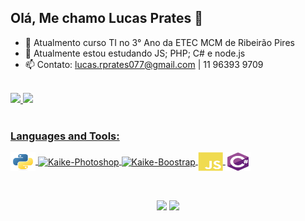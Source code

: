 ## Olá, Me chamo Lucas Prates 👋

- 🔭 Atualmento curso TI no 3° Ano da ETEC MCM de Ribeirão Pires
- 🌱 Atualmente estou estudando JS; PHP; C# e node.js
- 📫 Contato: lucas.rprates077@gmail.com | 11 96393 9709
<style>
  .div1 {
    display: flex;
    justify-content: space-between;
  }
</style>
<br>
<div class="div1">
  <a href="https://github.com/DevLucasP">
  <img height="180em" src="https://github-readme-stats.vercel.app/api?username=DevLucasP&show_icons=true&theme=dark#gh-dark-mode-only)](https://github.com/anuraghazra/github-readme-stats#gh-dark-mode-only"/img>
  <img height="180em" src="https://github-readme-stats.vercel.app/api/top-langs/?username=DevLucasP&layout=donut&langs_count=7&theme=dark"/>
</div>
</br>

  <div style="display: inline_block">
  <h3 align="left">Languages and Tools:</h3>
  <img align="center" alt="Kaike-Python" height="30" width="40" src="https://raw.githubusercontent.com/devicons/devicon/master/icons/python/python-original.svg">
  <img align="center" alt="Kaike-Photoshop" height="30" width="40"  src="https://cdn.jsdelivr.net/gh/devicons/devicon/icons/photoshop/photoshop-line.svg">
  <img align="center" alt="Kaike-Boostrap" height="30" width="40" src="https://cdn.jsdelivr.net/gh/devicons/devicon/icons/bootstrap/bootstrap-original-wordmark.svg" />
  <img align="center" alt="Kaike-Js" height="30" width="40" src="https://raw.githubusercontent.com/devicons/devicon/master/icons/javascript/javascript-plain.svg">
  <img align="center" alt="Kaike-Csharp" height="30" width="40" src="https://raw.githubusercontent.com/devicons/devicon/master/icons/csharp/csharp-original.svg">
 
##
 <br>
 <div align="center">
    <a href="" target="_blank"><img src="https://img.shields.io/badge/-Instagram-%23E4405F?style=for-the-badge&logo=instagram&logoColor=white" target="_blank"></a>
    <a href = "mailto:lucas.rprates077@gmail.com"><img src="https://img.shields.io/badge/-Gmail-%23333?style=for-the-badge&logo=gmail&logoColor=white" target="_blank"></a>
 </div>
 </br>
